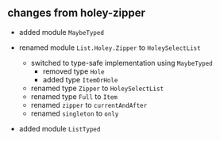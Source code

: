 ## changes from holey-zipper

- added module `MaybeTyped`

- renamed module `List.Holey.Zipper` to `HoleySelectList`
    - switched to type-safe implementation using `MaybeTyped`
        - removed type `Hole`
        - added type `ItemOrHole`
    - renamed type `Zipper` to `HoleySelectList`
    - renamed type `Full` to `Item`
    - renamed `zipper` to `currentAndAfter`
    - renamed `singleton` to `only`

- added module `ListTyped`
